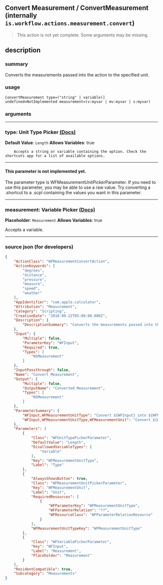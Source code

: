
## Convert Measurement / ConvertMeasurement (internally `is.workflow.actions.measurement.convert`)

> This action is not yet complete. Some arguments may be missing.


## description

### summary

Converts the measurements passed into the action to the specified unit.


### usage
```
ConvertMeasurement type=("string" | variable)] undefined=NotImplemented measurement=(v:myvar | mv:myvar | s:myvar)
```

### arguments

---

### type: Unit Type Picker [(Docs)](https://pfgithub.github.io/shortcutslang/gettingstarted#other-fields)
**Default Value**: ```
		Length
		```
**Allows Variables**: true



		Accepts a string or variable containing the option. Check the shortcuts app for a list of available options. 

---

#### This parameter is not implemented yet.

The parameter type is WFMeasurementUnitPickerParameter. If you need to use this parameter, you may
be able to use a raw value. Try converting a .shortcut to a .scpl containing
the values you want in this parameter.

---

### measurement: Variable Picker [(Docs)](https://pfgithub.github.io/shortcutslang/gettingstarted#variable-picker-fields)
**Placeholder**: ```
		Measurement
		```
**Allows Variables**: true



Accepts a variable.

---

### source json (for developers)

```json
{
	"ActionClass": "WFMeasurementConvertAction",
	"ActionKeywords": [
		"degrees",
		"distance",
		"pressure",
		"measure",
		"speed",
		"weather"
	],
	"AppIdentifier": "com.apple.calculator",
	"Attribution": "Measurement",
	"Category": "Scripting",
	"CreationDate": "2018-09-22T05:00:00.000Z",
	"Description": {
		"DescriptionSummary": "Converts the measurements passed into the action to the specified unit."
	},
	"Input": {
		"Multiple": false,
		"ParameterKey": "WFInput",
		"Required": true,
		"Types": [
			"NSMeasurement"
		]
	},
	"InputPassthrough": false,
	"Name": "Convert Measurement",
	"Output": {
		"Multiple": false,
		"OutputName": "Converted Measurement",
		"Types": [
			"NSMeasurement"
		]
	},
	"ParameterSummary": {
		"WFInput,WFMeasurementUnitType": "Convert ${WFInput} into ${WFMeasurementUnitType}",
		"WFInput,WFMeasurementUnitType,WFMeasurementUnit": "Convert ${WFInput} into ${WFMeasurementUnitType} in ${WFMeasurementUnit}"
	},
	"Parameters": [
		{
			"Class": "WFUnitTypePickerParameter",
			"DefaultValue": "Length",
			"DisallowedVariableTypes": [
				"Variable"
			],
			"Key": "WFMeasurementUnitType",
			"Label": "Type"
		},
		{
			"AlwaysShowsButton": true,
			"Class": "WFMeasurementUnitPickerParameter",
			"Key": "WFMeasurementUnit",
			"Label": "Unit",
			"RequiredResources": [
				{
					"WFParameterKey": "WFMeasurementUnitType",
					"WFParameterRelation": "??",
					"WFResourceClass": "WFParameterRelationResource"
				}
			],
			"WFMeasurementUnitTypeKey": "WFMeasurementUnitType"
		},
		{
			"Class": "WFVariablePickerParameter",
			"Key": "WFInput",
			"Label": "Measurement",
			"Placeholder": "Measurement"
		}
	],
	"ResidentCompatible": true,
	"Subcategory": "Measurements"
}
```
